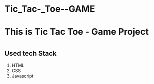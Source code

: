 # Tic_Tac-_Toe--GAME
<h1>This is Tic Tac Toe - Game Project <h1>
<h2> Used tech Stack </h2>
<ol>
  <li>HTML</li>
  <li>CSS</li>
  <li>Javascript</li>
</ol>

